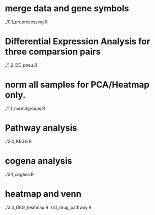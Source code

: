 
# merge data and gene symbols
./0.1_preprocessing.R  

# Differential Expression Analysis for three comparsion pairs
./1.2_DE_pneu.R

# norm all samples for PCA/Heatmap only. 
./1.1_norm3groups.R  

# Pathway analysis
./2.0_KEGG.R

# cogena analysis
./2.1_cogena.R


# heatmap and venn
./3.3_DEG_heatmap.R 
./3.1_drug_pathway.R
